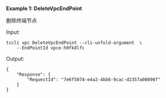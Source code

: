 **Example 1: DeleteVpcEndPoint**

删除终端节点

Input: 

```
tccli vpc DeleteVpcEndPoint --cli-unfold-argument  \
    --EndPointId vpce-h0fk8lfc
```

Output: 
```
{
    "Response": {
        "RequestId": "7e6f5074-e4a2-4bb6-9cac-d2357a00896f"
    }
}
```

